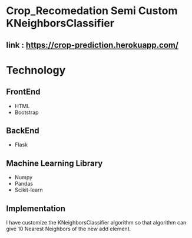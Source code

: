 # Crop_Recomedation Semi Custom KNeighborsClassifier

## link : https://crop-prediction.herokuapp.com/


# Technology

## FrontEnd
- HTML
- Bootstrap

## BackEnd
- Flask

## Machine Learning Library 
- Numpy
- Pandas
- Scikit-learn

## Implementation
 I have customize the KNeighborsClassifier algorithm so that algorithm can give 10 Nearest Neighbors of the new add element.

